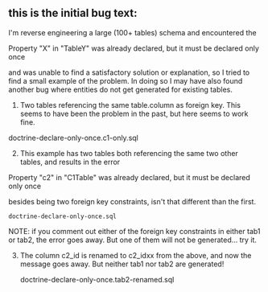 this is the initial bug text:
-----------------------------------------------------------------------------

I'm reverse engineering a large (100+ tables) schema and encountered the 

Property "X" in "TableY" was already declared, but it must be declared only once

and was unable to find a satisfactory solution or explanation, so I
tried to find a small example of the problem.  In doing so I may have
also found another bug where entities do not get generated for
existing tables.

1.  Two tables referencing the same table.column as foreign key.  This
seems to have been the problem in the past, but here seems to work fine.

   doctrine-declare-only-once.c1-only.sql

2.  This example has two tables both referencing the same  two other
tables, and results in the error

  Property "c2" in "C1Table" was already declared, but it must be declared only once  

besides being two foreign key constraints, isn't that different than the first.

    doctrine-declare-only-once.sql

NOTE:  if you comment out either of the foreign key constraints in
either tab1 or tab2, the error goes away.  But one of them will not be
generated...  try it.


3.  The column c2_id is renamed to c2_idxx from the above, and now the
message goes away.  But neither tab1 nor tab2 are generated!

    doctrine-declare-only-once.tab2-renamed.sql





